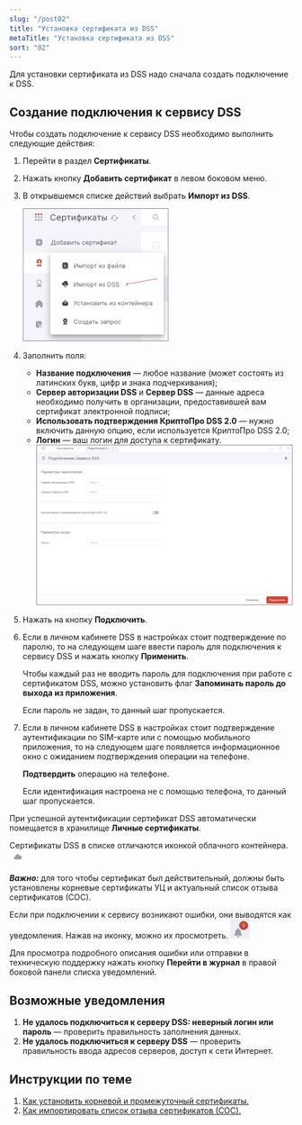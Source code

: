 ```yaml
---
slug: "/post02"
title: "Установка сертификата из DSS"
metaTitle: "Установка сертификата из DSS"
sort: "02"
---
```


Для установки сертификата из DSS надо сначала создать подключение к DSS.  

## Создание подключения к сервису DSS  

Чтобы создать подключение к сервису DSS необходимо выполнить следующие действия:

1. Перейти в раздел **Сертификаты**.  
2. Нажать кнопку **Добавить сертификат** в левом боковом меню.  
3. В открывшемся списке действий выбрать **Импорт из DSS**.
 
     ![Установка сертификата](./images/install-cert-03.png "Установка сертификата")

4. Заполнить поля:  
   
     - **Название подключения** — любое название (может состоять из латинских букв, цифр и знака подчеркивания);  
     - **Сервер авторизации DSS** и **Сервер DSS** — данные адреса необходимо получить в организации, предоставившей вам сертификат электронной подписи;  
     - **Использовать подтверждения КриптоПро DSS 2.0** — нужно включить данную опцию, если используется КриптоПро DSS 2.0;  
     - **Логин** — ваш логин  для доступа к сертификату.  
     ![Поля DSS](./images/dss-cert.png "Поля DSS")
     
5. Нажать на кнопку **Подключить**.  
6. Если в личном кабинете DSS в настройках стоит подтверждение по паролю, то на следующем шаге ввести пароль для подключения к сервису DSS и нажать кнопку **Применить**.

     Чтобы каждый раз не вводить пароль для подключения при работе с сертификатом DSS, можно установить флаг **Запоминать пароль до выхода из приложения**.

     Eсли пароль не задан, то данный шаг пропускается.  

7. Если в личном кабинете DSS в настройках стоит подтверждение аутентификации по SIM-карте или с помощью мобильного приложения, то на следующем шаге появляется информационное окно с ожиданием подтверждения операции на телефоне.  
  
     **Подтвердить** операцию на телефоне.    

     Если идентификация настроена не с помощью телефона, то данный шаг пропускается.  

При успешной аутентификации сертификат DSS автоматически помещается в хранилище **Личные сертификаты**.  

Сертификаты DSS в списке отличаются иконкой облачного контейнера. ![cloud-icon.jpg](./images/cloud-icon.jpg "Иконка сертификата DSS")  

***Важно:*** для того чтобы сертификат был действительный, должны быть установлены корневые сертификаты УЦ и актуальный список отзыва сертификатов (СОС).  

Если при подключении к сервису возникают ошибки, они выводятся как уведомления. Нажав на иконку, можно их просмотреть. ![notifications-button.jpg](./images/notifications-button.jpg "События")   

Для просмотра подробного описания ошибки или отправки в техническую поддержку нажать кнопку **Перейти в журнал** в правой боковой панели списка уведомлений.  

## Возможные уведомления   

1. **Не удалось подключиться к серверу DSS: неверный логин или пароль** — проверить правильность заполнения данных.  
2. **Не удалось подключиться к серверу DSS** — проверить правильность ввода адресов серверов, доступ к сети Интернет.  

## Инструкции по теме

1. [Как установить корневой и промежуточный сертификаты.](./05-import-UC-certs.md)  
2. [Как импортировать список отзыва сертификатов (СОС).](./07-import-crl.md)  
